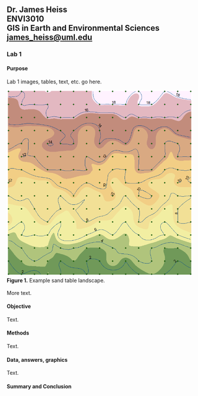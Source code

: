 ## Dr. James Heiss <br> ENVI3010 <br> GIS in Earth and Environmental Sciences <br> james_heiss@uml.edu
### Lab 1

#### Purpose
Lab 1 images, tables, text, etc. go here.

![hover-over text](SandTable.png)
**Figure 1.** Example sand table landscape.
<br><br>
More text.


#### Objective
Text.
#### Methods
Text.
#### Data, answers, graphics
Text.
#### Summary and Conclusion


